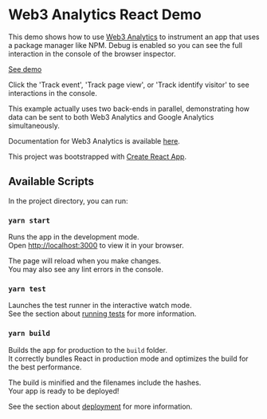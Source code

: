 # Web3 Analytics React Demo

This demo shows how to use [Web3 Analytics](https://web3analytics.network/) to instrument an app that uses a package manager like NPM. Debug is enabled so you can see the full interaction in the console of the browser inspector. 

[See demo](https://celadon-pothos-120129.netlify.app/)

Click the 'Track event', 'Track page view', or 'Track identify visitor' to see interactions in the console.

This example actually uses two back-ends in parallel, demonstrating how data can be sent to both Web3 Analytics and Google Analytics simultaneously.

Documentation for Web3 Analytics is available [here](https://web3-analytics.gitbook.io/product-docs/).

This project was bootstrapped with [Create React App](https://github.com/facebook/create-react-app).

## Available Scripts

In the project directory, you can run:

### `yarn start`

Runs the app in the development mode.\
Open [http://localhost:3000](http://localhost:3000) to view it in your browser.

The page will reload when you make changes.\
You may also see any lint errors in the console.

### `yarn test`

Launches the test runner in the interactive watch mode.\
See the section about [running tests](https://facebook.github.io/create-react-app/docs/running-tests) for more information.

### `yarn build`

Builds the app for production to the `build` folder.\
It correctly bundles React in production mode and optimizes the build for the best performance.

The build is minified and the filenames include the hashes.\
Your app is ready to be deployed!

See the section about [deployment](https://facebook.github.io/create-react-app/docs/deployment) for more information.
